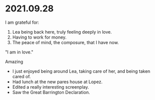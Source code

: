 # 2021.09.28

I am grateful for:

1. Lea being back here, truly feeling deeply in love.
2. Having to work for money.
3. The peace of mind, the composure, that I have now.

"I am in love."

Amazing

- I just enjoyed being around Lea, taking care of her, and being taken cared of.
- Had lunch at the new pares house at Lopez.
- Edited a really interesting screenplay.
- Saw the Great Barrington Declaration.

